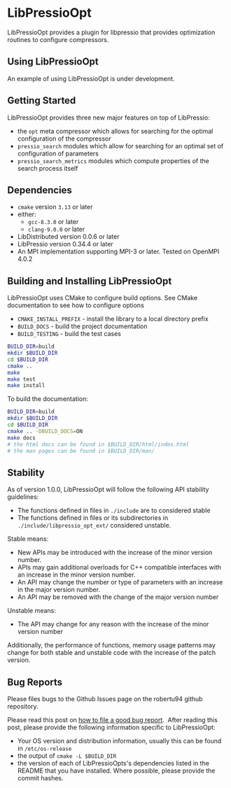 # LibPressioOpt

LibPressioOpt provides a plugin for libpressio that provides optimization routines to configure compressors.

## Using LibPressioOpt

An example of using LibPressioOpt is under development.

## Getting Started

LibPressioOpt provides three new major features on top of LibPressio:


+ the `opt` meta compressor which allows for searching for the optimal configuration of the compressor
+ `pressio_search` modules which allow for searching for an optimal set of configuration of parameters
+ `pressio_search_metrics` modules which compute properties of the search process itself


## Dependencies

+ `cmake` version `3.13` or later
+ either:
  + `gcc-8.3.0` or later
  + `clang-9.0.0` or later
+ LibDistributed version 0.0.6 or later
+ LibPressio version 0.34.4 or later
+ An MPI implementation supporting MPI-3 or later.  Tested on OpenMPI 4.0.2


## Building and Installing LibPressioOpt

LibPressioOpt uses CMake to configure build options.  See CMake documentation to see how to configure options

+ `CMAKE_INSTALL_PREFIX` - install the library to a local directory prefix
+ `BUILD_DOCS` - build the project documentation
+ `BUILD_TESTING` - build the test cases

```bash
BUILD_DIR=build
mkdir $BUILD_DIR
cd $BUILD_DIR
cmake ..
make
make test
make install
```

To build the documentation:


```bash
BUILD_DIR=build
mkdir $BUILD_DIR
cd $BUILD_DIR
cmake .. -DBUILD_DOCS=ON
make docs
# the html docs can be found in $BUILD_DIR/html/index.html
# the man pages can be found in $BUILD_DIR/man/
```


## Stability

As of version 1.0.0, LibPressioOpt will follow the following API stability guidelines:

+ The functions defined in files in `./include` are to considered stable
+ The functions defined in files or its subdirectories in `./include/libpressio_opt_ext/` considered unstable.

Stable means:

+ New APIs may be introduced with the increase of the minor version number.
+ APIs may gain additional overloads for C++ compatible interfaces with an increase in the minor version number.
+ An API may change the number or type of parameters with an increase in the major version number.
+ An API may be removed with the change of the major version number

Unstable means:

+ The API may change for any reason with the increase of the minor version number

Additionally, the performance of functions, memory usage patterns may change for both stable and unstable code with the increase of the patch version.


## Bug Reports

Please files bugs to the Github Issues page on the robertu94 github repository.

Please read this post on [how to file a good bug report](https://codingnest.com/how-to-file-a-good-bug-report/).  After reading this post, please provide the following information specific to LibPressioOpt:

+ Your OS version and distribution information, usually this can be found in `/etc/os-release`
+ the output of `cmake -L $BUILD_DIR`
+ the version of each of LibPressioOpts's dependencies listed in the README that you have installed. Where possible, please provide the commit hashes.

